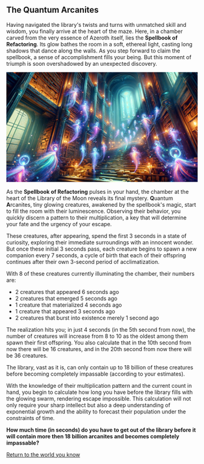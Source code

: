 ## The Quantum Arcanites

Having navigated the library's twists and turns with unmatched skill and wisdom, you finally arrive at the heart of the
maze. Here, in a chamber carved from the very essence of Azeroth itself, lies the **Spellbook of Refactoring**. Its glow
bathes the room in a soft, ethereal light, casting long shadows that dance along the walls. As you step forward to claim
the spellbook, a sense of accomplishment fills your being. But this moment of triumph is soon overshadowed by an
unexpected discovery.

![quantum-arcanites.png](images%2Fquantum-arcanites.png)

As the **Spellbook of Refactoring** pulses in your hand, the chamber at the heart of the Library of the Moon reveals its
final mystery. **Q**uantum **A**rcanites, tiny glowing creatures, awakened by the spellbook's magic, start to fill the
room with their luminescence. Observing their behavior, you quickly discern a pattern to their multiplication, a key
that will determine your fate and the urgency of your escape.

These creatures, after appearing, spend the first 3 seconds in a state of curiosity, exploring their immediate
surroundings with an innocent wonder. But once these initial 3 seconds pass, each creature begins to spawn a new
companion every 7 seconds, a cycle of birth that each of their offspring continues after their own 3-second period of
acclimatization.

With 8 of these creatures currently illuminating the chamber, their numbers are:

- 2 creatures that appeared 6 seconds ago
- 2 creatures that emerged 5 seconds ago
- 1 creature that materialized 4 seconds ago
- 1 creature that appeared 3 seconds ago
- 2 creatures that burst into existence merely 1 second ago

The realization hits you; in just 4 seconds (in the 5th second from now), the number of creatures will increase from 8
to 10 as the oldest among them spawn their first offspring. You also calculate that in the 10th second from now there 
will be 16 creatures, and in the 20th second from now there will be 36 creatures.

The library, vast as it is, can only contain up to 18 billion of these creatures before becoming completely impassable
(according to your estimates).

With the knowledge of their multiplication pattern and the current count in hand, you begin to calculate how long you
have before the library fills with the glowing swarm, rendering escape impossible. This calculation will not only
require your sharp intellect but also a deep understanding of exponential growth and the ability to forecast their
population under the constraints of time.

**How much time (in seconds) do you have to get out of the library before it will contain more then 18 billion 
arcanites and becomes completely impassable?**

[Return to the world you know](05-epilogue.md)